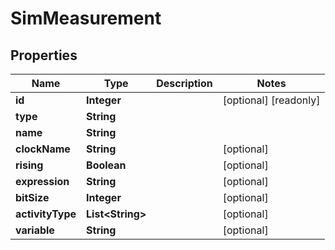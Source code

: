 

# SimMeasurement

## Properties

Name | Type | Description | Notes
------------ | ------------- | ------------- | -------------
**id** | **Integer** |  |  [optional] [readonly]
**type** | **String** |  | 
**name** | **String** |  | 
**clockName** | **String** |  |  [optional]
**rising** | **Boolean** |  |  [optional]
**expression** | **String** |  |  [optional]
**bitSize** | **Integer** |  |  [optional]
**activityType** | **List&lt;String&gt;** |  |  [optional]
**variable** | **String** |  |  [optional]



